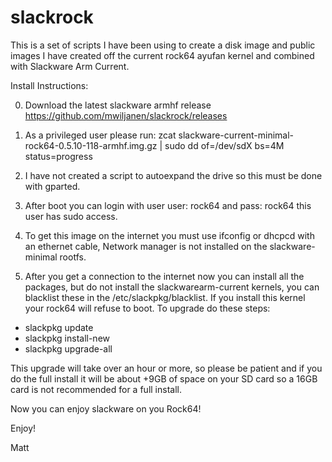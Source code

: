 # slackrock
This is a set of scripts I have been using to create a disk image and public images I have created off the current rock64 ayufan kernel and combined with Slackware Arm Current.

Install Instructions:

0) Download the latest slackware armhf release https://github.com/mwiljanen/slackrock/releases
   
1) As a privileged user please run:
   zcat slackware-current-minimal-rock64-0.5.10-118-armhf.img.gz | sudo dd of=/dev/sdX bs=4M status=progress
   
2) I have not created a script to autoexpand the drive so this must be done with gparted.

3) After boot you can login with user user: rock64 and pass: rock64 
   this user has sudo access.
   
4) To get this image on the internet you must use ifconfig or dhcpcd with an ethernet cable, Network manager is not installed on the slackware-minimal rootfs.

5) After you get a connection to the internet now you can install all the packages, but do not install the slackwarearm-current kernels, you can blacklist these in the /etc/slackpkg/blacklist.  If you install this kernel your rock64 will refuse to boot.
To upgrade do these steps:

  * slackpkg update
  * slackpkg install-new
  * slackpkg upgrade-all

  This upgrade will take over an hour or more, so please be patient and if you do the full install it will be about +9GB of space on your SD card so a 16GB card is not recommended for a full install.
  
  Now you can enjoy slackware on you Rock64!
  
  Enjoy!
  
  Matt
